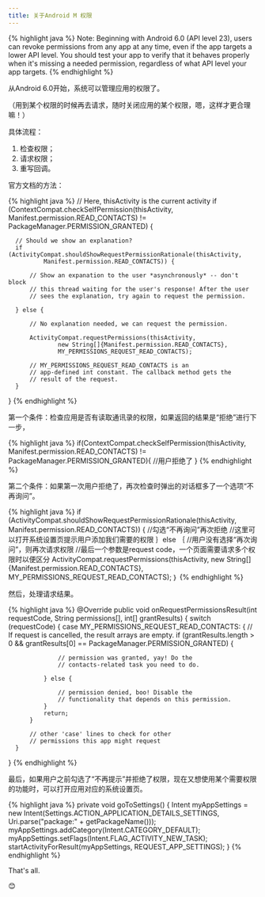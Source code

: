 ```yaml
---
title: 关于Android M 权限
---
```


  
  {% highlight java %}
  Note: Beginning with Android 6.0 (API level 23), users can revoke permissions from any app at any time, even if the app targets a lower API level. You should test your app to verify that it behaves properly when it's missing a needed permission, regardless of what API level your app targets.
  {% endhighlight %}
  
  从Android 6.0开始，系统可以管理应用的权限了。
  
  （用到某个权限的时候再去请求，随时关闭应用的某个权限，嗯，这样才更合理嘛！）
  
  具体流程：

  1. 检查权限；
  2. 请求权限；
  3. 重写回调。
  
  官方文档的方法：

  {% highlight java %}
  // Here, thisActivity is the current activity
  if (ContextCompat.checkSelfPermission(thisActivity,
                  Manifest.permission.READ_CONTACTS)
          != PackageManager.PERMISSION_GRANTED) {
  
      // Should we show an explanation?
      if (ActivityCompat.shouldShowRequestPermissionRationale(thisActivity,
              Manifest.permission.READ_CONTACTS)) {
  
          // Show an expanation to the user *asynchronously* -- don't block
          // this thread waiting for the user's response! After the user
          // sees the explanation, try again to request the permission.
  
      } else {
  
          // No explanation needed, we can request the permission.
  
          ActivityCompat.requestPermissions(thisActivity,
                  new String[]{Manifest.permission.READ_CONTACTS},
                  MY_PERMISSIONS_REQUEST_READ_CONTACTS);
  
          // MY_PERMISSIONS_REQUEST_READ_CONTACTS is an
          // app-defined int constant. The callback method gets the
          // result of the request.
      }
  }
  {% endhighlight %}

  第一个条件：检查应用是否有读取通讯录的权限，如果返回的结果是“拒绝”进行下一步，
  
  {% highlight java %}
  if(ContextCompat.checkSelfPermission(thisActivity,
                  Manifest.permission.READ_CONTACTS)
          != PackageManager.PERMISSION_GRANTED){
      //用户拒绝了
  }
  {% endhighlight %}
  
  第二个条件：如果第一次用户拒绝了，再次检查时弹出的对话框多了一个选项“不再询问”。
  
  {% highlight java %}
  if (ActivityCompat.shouldShowRequestPermissionRationale(thisActivity,
              Manifest.permission.READ_CONTACTS)) {
      //勾选“不再询问”再次拒绝
      //这里可以打开系统设置页提示用户添加我们需要的权限
  ｝else ｛
      //用户没有选择“再次询问”，则再次请求权限
      //最后一个参数是request code，一个页面需要请求多个权限时以便区分
      ActivityCompat.requestPermissions(thisActivity,
                    new String[]{Manifest.permission.READ_CONTACTS},
                    MY_PERMISSIONS_REQUEST_READ_CONTACTS);
  ｝
  {% endhighlight %}
  
  然后，处理请求结果。
  
  {% highlight java %}
  @Override
  public void onRequestPermissionsResult(int requestCode,
          String permissions[], int[] grantResults) {
      switch (requestCode) {
          case MY_PERMISSIONS_REQUEST_READ_CONTACTS: {
              // If request is cancelled, the result arrays are empty.
              if (grantResults.length > 0
                  && grantResults[0] == PackageManager.PERMISSION_GRANTED) {
  
                  // permission was granted, yay! Do the
                  // contacts-related task you need to do.
  
              } else {
  
                  // permission denied, boo! Disable the
                  // functionality that depends on this permission.
              }
              return;
          }
  
          // other 'case' lines to check for other
          // permissions this app might request
      }
  }
  {% endhighlight %}
  
  最后，如果用户之前勾选了“不再提示”并拒绝了权限，现在又想使用某个需要权限的功能时，可以打开应用对应的系统设置页。
  
  {% highlight java %}
  private void goToSettings() {
      Intent myAppSettings = new Intent(Settings.ACTION_APPLICATION_DETAILS_SETTINGS, Uri.parse("package:" + getPackageName()));
      myAppSettings.addCategory(Intent.CATEGORY_DEFAULT);
      myAppSettings.setFlags(Intent.FLAG_ACTIVITY_NEW_TASK);
      startActivityForResult(myAppSettings, REQUEST_APP_SETTINGS);
  }
  {% endhighlight %}
  
  That's all.
  
  :blush:
